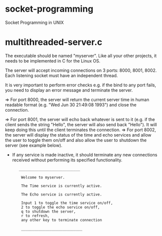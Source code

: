 # socket-programming
Socket Programming in UNIX

# multithreaded-server.c
The executable should be named "myserver". Like all your other projects, it needs to be implemented in C for the Linux OS.

The server will accept incoming connections on 3 ports: 8000, 8001, 8002. Each listening socket must have an independent thread.

It is very important to perform error checks e.g. if the bind to any port fails, you need to display an error message and terminate the server.

=> For port 8000, the server will return the current server time in human readable format (e.g. "Wed Jun 30 21:49:08 1993") and close the connection.

=> For port 8001, the server will echo back whatever is sent to it (e.g. if the client sends the string "Hello", the server will also send back "Hello"). It will keep doing this until the client terminates the connection.
=> For port 8002, the server will display the status of the time and echo services and allow the user to toggle them on/off and also allow the user to shutdown the server (see example below).

* If any service is made inactive, it should terminate any new connections received without performing its specified functionality. 

         ____________________________

          Welcome to myserver.

          The Time service is currently active.

          The Echo service is currently active.

          Input 1 to toggle the time service on/off, 
          2 to toggle the echo service on/off, 
          q to shutdown the server, 
          r to refresh, 
          any other key to terminate connection

          ____________________________
